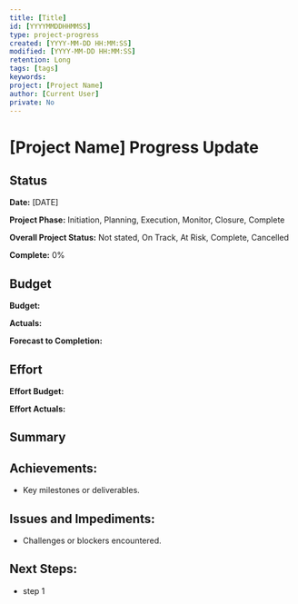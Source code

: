 ```yaml
---
title: [Title]
id: [YYYYMMDDHHMMSS] 
type: project-progress
created: [YYYY-MM-DD HH:MM:SS] 
modified: [YYYY-MM-DD HH:MM:SS] 
retention: Long
tags: [tags]
keywords: 
project: [Project Name]
author: [Current User]
private: No
---
```


# [Project Name] Progress Update 

## Status

**Date:** [DATE]

**Project Phase:** Initiation, Planning, Execution, Monitor, Closure, Complete

**Overall Project Status:** Not stated, On Track, At Risk, Complete, Cancelled

**Complete:** 0%

## Budget

**Budget:**

**Actuals:**

**Forecast to Completion:**

## Effort

**Effort Budget:** 

**Effort Actuals:**

## Summary

## Achievements:

- Key milestones or deliverables.

## Issues and Impediments:

- Challenges or blockers encountered.

## Next Steps:

- step 1 
